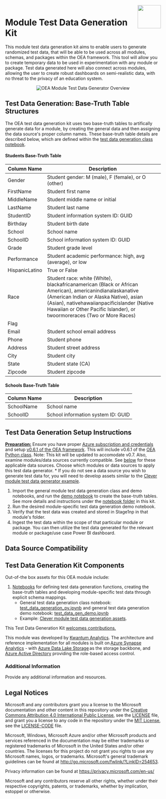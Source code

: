 <img align="right" height="75" src="https://github.com/microsoft/OpenEduAnalytics/blob/main/docs/pics/oea-logo-nobg.png">

# Module Test Data Generation Kit

This module test data generation kit aims to enable users to generate randomized test data, that will be able to be used across all modules, schemas, and packages within the OEA framework. This tool will allow you to create temporary data to be used in experimentation with any module or package. Test data generated here will also connect across modules, allowing the user to create robust dashboards on semi-realistic data, with no threat to the privacy of an education system.

<p align="center">
  <img src="https://github.com/cstohlmann/OpenEduAnalytics/blob/main/modules/module_test_data_generation_kit/docs/images/module_test_data_gen_setup_visual.png" alt="OEA Module Test Data Generator Overview"/>
</p>

## Test Data Generation: Base-Truth Table Structures

The OEA test data generation kit uses two base-truth tables to artifically generate data for a module, by creating the general data and then assigning the data source's proper column names. These base-truth table details are described below, which are defined within the [test data generation class notebook](https://github.com/microsoft/OpenEduAnalytics/blob/main/modules/module_test_data_generation_kit/notebook/test_data_generation_py.ipynb).

#### Students Base-Truth Table

| Column Name | Description |
|-----------|---------------|
|Gender     |Student gender: M (male), F (female), or O (other) |
|FirstName  |Student first name       |
|MiddleName |Student middle name or initial         |
|LastName   |Student last name         |
|StudentID  |Student information system ID: GUID|
|Birthday   |Student birth date |
|School     |School name |
|SchoolID   |School information system ID: GUID|
|Grade      |Student grade level |
|Performance|Student academic performance: high, avg (average), or low |
|HispanicLatino|True or False |
|Race       |Student race: white (White), blackafricanamerican (Black or African American), americanindianalaskanative (American Indian or Alaska Native), asian (Asian), nativehawaiianpacificislander (Native Hawaiian or Other Pacific Islander), or twoormoreraces (Two or More Races)|
|Flag       | |
|Email      |Student school email address |
|Phone      |Student phone |
|Address    |Student street address |
|City       |Student city |
|State      |Student state (CA) |
|Zipcode    |Student zipcode |

#### Schools Base-Truth Table

|Column Name|Description    |
|-----------|---------------|
|SchoolName |School name |
|SchoolID   |School information system ID: GUID|

## Test Data Generation Setup Instructions

<ins><strong>Preparation:</ins></strong> Ensure you have proper [Azure subscription and credentials](https://github.com/microsoft/OpenEduAnalytics/tree/main/framework) and setup [v0.6.1 of the OEA framework](https://github.com/microsoft/OpenEduAnalytics/tree/main/framework#setup-of-framework-assets). This will include v0.6.1 of the [OEA Python class](https://github.com/microsoft/OpenEduAnalytics/blob/main/framework/synapse/notebook/OEA_py.ipynb). Note: This kit will be updated to accomodate v0.7. 
Also, examine modules/data sources currently compatible. See [below](https://github.com/microsoft/OpenEduAnalytics/tree/main/modules/module_test_data_generation_kit#data-source-compatibility) for these applicable data sources. Choose which modules or data sources to apply this test data generator.
    * If you do not see a data source you wish to generate test data for, you will need to develop assets similar to the [Clever module test data generator example](https://github.com/microsoft/OpenEduAnalytics/tree/main/modules/module_test_data_generation_kit/notebook/Clever_module).

1. Import the general module test data generation class and demo notebooks, and run the [demo notebook](https://github.com/microsoft/OpenEduAnalytics/blob/main/modules/module_test_data_generation_kit/notebook/test_data_gen_demo.ipynb) to create the base-truth tables. See more details and instructions under the [notebook folder](https://github.com/microsoft/OpenEduAnalytics/tree/main/modules/module_test_data_generation_kit/notebook) in this kit.
2. Run the desired module-specific test data generation demo notebook.
3. Verify that the test data was created and stored in Stage1np in that module's folder.
4. Ingest the test data within the scope of that particular module or package. You can then utilize the test data generated for the relevant module or package/use case Power BI dashboard.

## Data Source Compatibility

## Test Data Generation Kit Components

Out-of-the box assets for this OEA module include:

1. [Notebooks](https://github.com/microsoft/OpenEduAnalytics/tree/main/modules/module_test_data_generation_kit/notebook) for defining test data generation functions, creating the base-truth tables and developing module-specific test data through explicit schema mappings.
    * General test data generation class notebook: [test_data_generation_py.ipynb](https://github.com/microsoft/OpenEduAnalytics/blob/main/modules/module_test_data_generation_kit/notebook/test_data_generation_py.ipynb) and general test data generation demo notebook: [test_data_gen_demo.ipynb](https://github.com/microsoft/OpenEduAnalytics/blob/main/modules/module_test_data_generation_kit/notebook/test_data_gen_demo.ipynb)
    * Example: [Clever module test data generation assets](https://github.com/microsoft/OpenEduAnalytics/tree/main/modules/module_test_data_generation_kit/notebook/Clever_module).

This Test Data Generation Kit [welcomes contributions.](https://github.com/microsoft/OpenEduAnalytics/blob/main/docs/license/CONTRIBUTING.md)

This module was developed by [Kwantum Analytics](https://www.kwantumedu.com/). The architecture and reference implementation for all modules is built on [Azure Synapse Analytics](https://azure.microsoft.com/en-us/services/synapse-analytics/) - with [Azure Data Lake Storage](https://docs.microsoft.com/en-us/azure/storage/blobs/data-lake-storage-introduction) as the storage backbone,  and [Azure Active Directory](https://azure.microsoft.com/en-us/services/active-directory/) providing the role-based access control.

### Additional Information

Provide any additional information and resources.

## Legal Notices

Microsoft and any contributors grant you a license to the Microsoft documentation and other content
in this repository under the [Creative Commons Attribution 4.0 International Public License](https://creativecommons.org/licenses/by/4.0/legalcode),
see the [LICENSE](https://github.com/microsoft/OpenEduAnalytics/blob/main/docs/license/LICENSE) file, and grant you a license to any code in the repository under the [MIT License](https://opensource.org/licenses/MIT), see the
[LICENSE-CODE](https://github.com/microsoft/OpenEduAnalytics/blob/main/docs/license/LICENSE-CODE) file.

Microsoft, Windows, Microsoft Azure and/or other Microsoft products and services referenced in the documentation
may be either trademarks or registered trademarks of Microsoft in the United States and/or other countries.
The licenses for this project do not grant you rights to use any Microsoft names, logos, or trademarks.
Microsoft's general trademark guidelines can be found at <http://go.microsoft.com/fwlink/?LinkID=254653>.

Privacy information can be found at <https://privacy.microsoft.com/en-us/>

Microsoft and any contributors reserve all other rights, whether under their respective copyrights, patents,
or trademarks, whether by implication, estoppel or otherwise.
